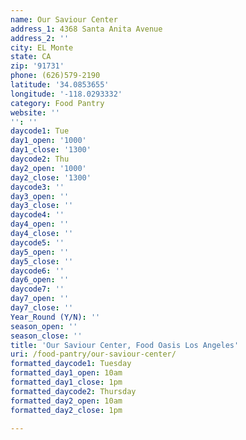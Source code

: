 ```yaml
---
name: Our Saviour Center
address_1: 4368 Santa Anita Avenue
address_2: ''
city: EL Monte
state: CA
zip: '91731'
phone: (626)579-2190
latitude: '34.0853655'
longitude: '-118.0293332'
category: Food Pantry
website: ''
'': ''
daycode1: Tue
day1_open: '1000'
day1_close: '1300'
daycode2: Thu
day2_open: '1000'
day2_close: '1300'
daycode3: ''
day3_open: ''
day3_close: ''
daycode4: ''
day4_open: ''
day4_close: ''
daycode5: ''
day5_open: ''
day5_close: ''
daycode6: ''
day6_open: ''
daycode7: ''
day7_open: ''
day7_close: ''
Year_Round (Y/N): ''
season_open: ''
season_close: ''
title: 'Our Saviour Center, Food Oasis Los Angeles'
uri: /food-pantry/our-saviour-center/
formatted_daycode1: Tuesday
formatted_day1_open: 10am
formatted_day1_close: 1pm
formatted_daycode2: Thursday
formatted_day2_open: 10am
formatted_day2_close: 1pm

---
```

